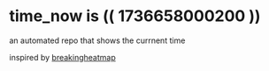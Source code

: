 # time_now is (( 1736658000200 ))

an automated repo that shows the currnent time

inspired by [breakingheatmap](https://github.com/breakingheatmap/breakingheatmap)